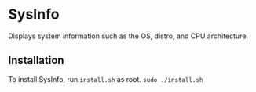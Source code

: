 # SysInfo
Displays system information such as the OS, distro, and CPU architecture.

## Installation
To install SysInfo, run `install.sh` as root.
`
sudo ./install.sh
`